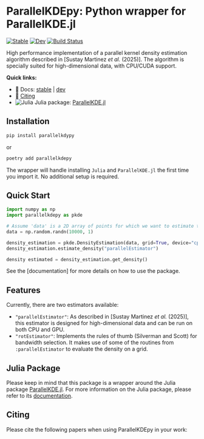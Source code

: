# ParallelKDEpy: Python wrapper for ParallelKDE.jl

[![Stable](https://img.shields.io/badge/docs-stable-blue.svg)](https://chrissm23.github.io/ParallelKDEpy/stable/)
[![Dev](https://img.shields.io/badge/docs-dev-blue.svg)](https://chrissm23.github.io/ParallelKDE.jl/dev/)
[![Build Status](https://github.com/chrissm23/ParallelKDEpy/actions/workflows/ci.yml/badge.svg?branch=main)](https://github.com/chrissm23/ParallelKDEpy/actions/workflows/ci.yml?query=branch%3Amain)

High performance implementation of a parallel kernel density estimation algorithm described in [Sustay Martinez *et al.* (2025)]. The algorithm is specially suited for high-dimensional data, with CPU/CUDA support.

**Quick links:**

- 📑 Docs: [stable](https://chrissm23.github.io/ParallelKDEpy/stable/) | [dev](https://chrissm23.github.io/ParallelKDEpy/dev/)
- 📇 [Citing](#citing)
- ![Julia](https://img.shields.io/badge/-Julia-9558B2?style=for-the-badge&logo=julia&logoColor=white) Julia package: [ParallelKDE.jl](https://github.com/chrissm23/ParallelKDE.jl)

## Installation

```bash
pip install parallelkdypy
```

or

```bash
poetry add parallelkdepy
```

The wrapper will handle installing `Julia` and `ParallelKDE.jl` the first time you import it. No additional setup is required.

## Quick Start

```python
import numpy as np
import parallelkdepy as pkde

# Assume 'data' is a 2D array of points for which we want to estimate the density
data = np.random.randn(10000, 1)

density_estimation = pkde.DensityEstimation(data, grid=True, device="cpu")
density_estimation.estimate_density("parallelEstimator")

density estimated = density_estimation.get_density()
```

See the [documentation] for more details on how to use the package.

## Features

Currently, there are two estimators available:

- `"parallelEstimator"`: As described in [Sustay Martinez *et al.* (2025)], this estimator is designed for high-dimensional data and can be run on both CPU and GPU.
- `"rotEstimator"`: Implements the rules of thumb (Silverman and Scott) for bandwidth selection. It makes use of some of the routines from `:parallelEstimator` to evaluate the density on a grid.

## Julia Package

Please keep in mind that this package is a wrapper around the Julia package [ParallelKDE.jl](https://github.com/chrissm23/ParallelKDE.jl). For more information on the Julia package, please refer to its [documentation](https://chrissm23.github.io/ParallelKDE.jl/stable/).

## Citing

Please cite the following papers when using ParallelKDEpy in your work:
